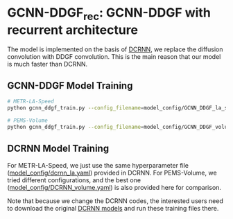 # GCNN-DDGF<sub>rec</sub>: GCNN-DDGF with recurrent architecture
The model is implemented on the basis of [DCRNN](https://github.com/liyaguang/DCRNN), we replace the diffusion convolution with DDGF convolution. This is the main reason that our model is much faster than DCRNN. 

## GCNN-DDGF Model Training
```bash
# METR-LA-Speed
python gcnn_ddgf_train.py --config_filename=model_config/GCNN_DDGF_la_speed.yaml

# PEMS-Volume
python gcnn_ddgf_train.py --config_filename=model_config/GCNN_DDGF_volume.yaml

```
## DCRNN Model Training
For METR-LA-Speed, we just use the same hyperparameter file ([model_config/dcrnn_la.yaml](https://github.com/transpaper/GCNN/tree/master/GCNN-DDGF_speed_volume/data/model)) provided in DCRNN. 
For PEMS-Volume, we tried different configurations, and the best one ([model_config/DCRNN_volume.yaml](https://github.com/transpaper/GCNN/tree/master/GCNN-DDGF_speed_volume/data/model)) is also provided here for comparison. 

Note that because we change the DCRNN codes, the interested users need to download the original [DCRNN models](https://github.com/liyaguang/DCRNN) and run these training files there. 


